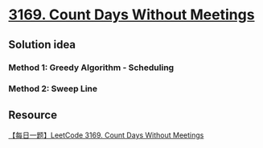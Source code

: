# [3169. Count Days Without Meetings](https://leetcode.com/problems/count-days-without-meetings/description/)

## Solution idea
### Method 1: Greedy Algorithm - Scheduling

### Method 2: Sweep Line

## Resource
[【每日一题】LeetCode 3169. Count Days Without Meetings](https://www.youtube.com/watch?v=AD31HbsbQF8&ab_channel=HuifengGuan)